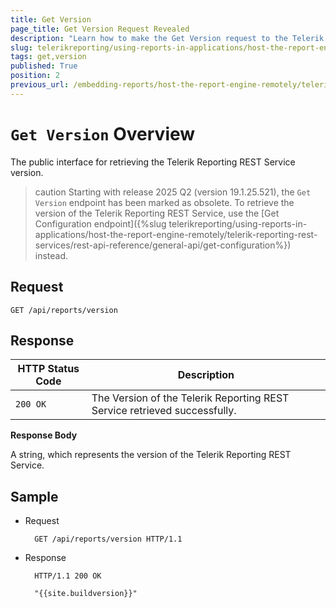 ```yaml
---
title: Get Version
page_title: Get Version Request Revealed
description: "Learn how to make the Get Version request to the Telerik Reporting REST Service and what response to expect."
slug: telerikreporting/using-reports-in-applications/host-the-report-engine-remotely/telerik-reporting-rest-services/rest-api-reference/general-api/get-version
tags: get,version
published: True
position: 2
previous_url: /embedding-reports/host-the-report-engine-remotely/telerik-reporting-rest-services/rest-api-reference/general-api/get-version, /embedding-reports/host-the-report-engine-remotely/rest-api-reference/general-api/
---
```


# `Get Version` Overview

The public interface for retrieving the Telerik Reporting REST Service version.

>caution Starting with release 2025 Q2 (version 19.1.25.521), the `Get Version` endpoint has been marked as obsolete. To retrieve the version of the Telerik Reporting REST Service, use the [Get Configuration endpoint]({%slug telerikreporting/using-reports-in-applications/host-the-report-engine-remotely/telerik-reporting-rest-services/rest-api-reference/general-api/get-configuration%}) instead.

## Request

	GET /api/reports/version

## Response

| HTTP Status Code | Description |
| ------ | ------ |
|`200 OK`|The Version of the Telerik Reporting REST Service retrieved successfully.|

__Response Body__

A string, which represents the version of the Telerik Reporting REST Service.

## Sample

* Request

		GET /api/reports/version HTTP/1.1

* Response

		HTTP/1.1 200 OK

		"{{site.buildversion}}"
